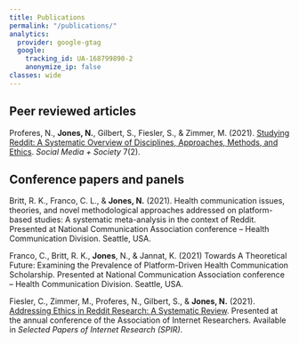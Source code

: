 ```yaml
---
title: Publications
permalink: "/publications/"
analytics:
  provider: google-gtag
  google:
    tracking_id: UA-168799890-2
    anonymize_ip: false
classes: wide    
---
```

## Peer reviewed articles

Proferes, N., **Jones, N.**, Gilbert, S., Fiesler, S., & Zimmer, M. (2021). [Studying Reddit: A Systematic Overview of Disciplines, Approaches, Methods, and Ethics](https://doi.org/10.1177%2F20563051211019004). *Social Media + Society* 7(2).

## Conference papers and panels

Britt, R. K., Franco, C. L., & **Jones, N.** (2021). Health communication issues, theories, and novel methodological approaches addressed on platform-based studies: A systematic meta-analysis in the context of Reddit. Presented at National Communication Association conference – Health Communication Division. Seattle, USA.

Franco, C., Britt, R. K., **Jones**, N., & Jannat, K. (2021) Towards A Theoretical Future: Examining the Prevalence of Platform-Driven Health Communication Scholarship. Presented at National Communication Association conference – Health Communication Division. Seattle, USA.

Fiesler, C., Zimmer, M., Proferes, N., Gilbert, S., & **Jones, N.** (2021). [Addressing Ethics in Reddit Research: A Systematic Review](https://doi.org/10.5210/spir.v2021i0.12096). Presented at the annual conference of the Association of Internet Researchers. Available in *Selected Papers of Internet Research (SPIR)*.
